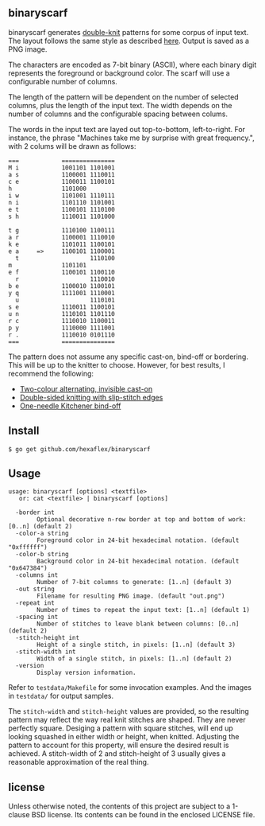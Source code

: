 ## binaryscarf

binaryscarf generates [double-knit][1] patterns for some corpus of input
text. The layout follows the same style as described [here][2]. Output
is saved as a PNG image.

The characters are encoded as 7-bit binary (ASCII), where each binary digit
represents the foreground or background color. The scarf will use a
configurable number of columns.

The length of the pattern will be dependent on the number of selected
columns, plus the length of the input text. The width depends on the number
of columns and the configurable spacing between colums.

The words in the input text are layed out top-to-bottom, left-to-right.
For instance, the phrase "Machines take me by surprise with great frequency.",
with 2 colums will be drawn as follows:

	===            ===============
	M i            1001101 1101001
	a s            1100001 1110011
	c e            1100011 1100101
	h              1101000
	i w            1101001 1110111
	n i            1101110 1101001
	e t            1100101 1110100
	s h            1110011 1101000
	              
	t g            1110100 1100111
	a r            1100001 1110010
	k e            1101011 1100101
	e a     =>     1100101 1100001
	  t                    1110100
	m              1101101
	e f            1100101 1100110
	  r                    1110010
	b e            1100010 1100101
	y q            1111001 1110001
	  u                    1110101
	s e            1110011 1100101
	u n            1110101 1101110
	r c            1110010 1100011
	p y            1110000 1111001
	r .            1110010 0101110
	===            ===============


The pattern does not assume any specific cast-on, bind-off or bordering.
This will be up to the knitter to choose. However, for best results, I
recommend the following:

* [Two-colour alternating, invisible cast-on][3]
* [Double-sided knitting with slip-stitch edges][4]
* [One-needle Kitchener bind-off][5]


[1]: http://tutorials.knitpicks.com/double-knitting/
[2]: http://smeech.co.uk/binary-scarves/
[3]: https://www.youtube.com/watch?v=Y5oi2fknnH0
[4]: https://www.youtube.com/watch?v=TLZQEXQl4Yw
[5]: https://www.youtube.com/watch?v=upoeo5hwDFo


## Install

    $ go get github.com/hexaflex/binaryscarf


## Usage

	usage: binaryscarf [options] <textfile>
	   or: cat <textfile> | binaryscarf [options]
	
	  -border int
	    	Optional decorative n-row border at top and bottom of work: [0..n] (default 2)
	  -color-a string
	    	Foreground color in 24-bit hexadecimal notation. (default "0xffffff")
	  -color-b string
	    	Background color in 24-bit hexadecimal notation. (default "0x647384")
	  -columns int
	    	Number of 7-bit columns to generate: [1..n] (default 3)
	  -out string
	    	Filename for resulting PNG image. (default "out.png")
	  -repeat int
	    	Number of times to repeat the input text: [1..n] (default 1)
	  -spacing int
	    	Number of stitches to leave blank between columns: [0..n] (default 2)
	  -stitch-height int
	    	Height of a single stitch, in pixels: [1..n] (default 3)
	  -stitch-width int
	    	Width of a single stitch, in pixels: [1..n] (default 2)
	  -version
	    	Display version information.


Refer to `testdata/Makefile` for some invocation examples. And the images
in `testdata/` for output samples.

The `stitch-width` and `stitch-height` values are provided, so the resulting
pattern may reflect the way real knit stitches are shaped. They are never
perfectly square. Desiging a pattern with square stitches, will end up
looking squashed in either width or height, when knitted. Adjusting the
pattern to account for this property, will ensure the desired result is
achieved. A stitch-width of 2 and stitch-height of 3 usually gives a
reasonable approximation of the real thing.


## license

Unless otherwise noted, the contents of this project are subject to a
1-clause BSD license. Its contents can be found in the enclosed LICENSE file.
